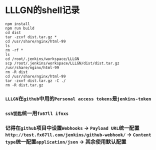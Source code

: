 # LLLGN的shell记录

```shell
npm install
npm run build
cd dist
tar -zcvf dist.tar.gz *
cd /usr/share/nginx/html-99
ls
rm -rf *
ls
cd /root/.jenkins/workspace/LLLGN
scp /root/.jenkins/workspace/LLLGN/dist/dist.tar.gz /usr/share/nginx/html-99
rm -R dist
cd /usr/share/nginx/html-99
tar -zxvf dist.tar.gz -C ./
rm -R dist.tar.gz
```


### `LLLGN`在`github`中用的`Personal access tokens`是`jenkins-token`  
### `ssh钥匙`统一用`fx67ll ifnxs`  
### 记得在`github`项目中设置`Webhooks` -> `Payload URL`统一配置`http://test.fx67ll.com/jenkins/github-webhook/` -> `Content type`统一配置`application/json` -> 其余使用默认配置  